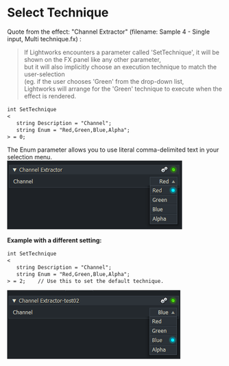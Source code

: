 # Select Technique

Quote from the effect: "Channel Extractor" (filename: Sample 4 - Single input, Multi technique.fx) :
> If Lightworks encounters a parameter called 'SetTechnique', it will be shown on the FX panel like any other parameter,  
> but it will also implicitly choose an execution technique to match the user-selection  
> (eg. if the user chooses 'Green' from the drop-down list,  
> Lightworks will arrange for the 'Green' technique to execute when the effect is rendered.
``` Code
int SetTechnique
<
   string Description = "Channel";
   string Enum = "Red,Green,Blue,Alpha"; 
> = 0;
```
The Enum parameter allows you to use literal comma-delimited text in your selection menu.  
![](images/Technique1.png)
  
  
**Example with a different setting:**
``` Code
int SetTechnique
<
   string Description = "Channel";
   string Enum = "Red,Green,Blue,Alpha";
> = 2;    // Use this to set the default technique.
```
![](images/Technique2.png)
